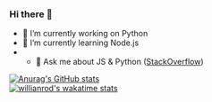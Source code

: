 ### Hi there 👋

<!--
**alifakoor/alifakoor** is a ✨ _special_ ✨ repository because its `README.md` (this file) appears on your GitHub profile.

Here are some ideas to get you started:

- 🔭 I’m currently working on ...
- 🌱 I’m currently learning ...
- 👯 I’m looking to collaborate on ...
- 🤔 I’m looking for help with ...
- 💬 Ask me about ...
- 📫 How to reach me: ...
- 😄 Pronouns: ...
- ⚡ Fun fact: ...
-->

- 🔭 I’m currently working on Python
- 🌱 I’m currently learning Node.js
- - 💬 Ask me about JS & Python ([StackOverflow](https://stackoverflow.com/users/7333979/ali-fakoor))

[![Anurag's GitHub stats](https://github-readme-stats.vercel.app/api?username=alifakoor&show_icons=true&theme=dark)](https://github.com/alifakoor)
<br />
[![willianrod's wakatime stats](https://github-readme-stats.vercel.app/api/wakatime?username=alifakoor&show_icons=true&theme=dark)](https://wakatime.com/@alifakoor)
